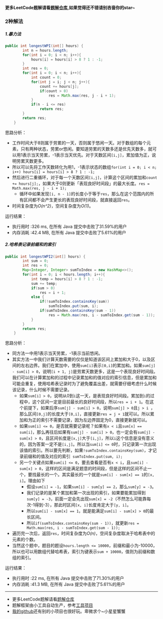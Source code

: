 **更多LeetCode题解请看[题解仓库](https://github.com/ustcyyw/yyw_algorithm),如果觉得还不错请别吝啬你的star~**
### 2种解法

##### 1.暴力法

```java
public int longestWPI(int[] hours) {
        int n = hours.length;
        for(int i = 0; i < n; i++){
            hours[i] = hours[i] > 8 ? 1 : -1;
        }
        int res = 0;
        for(int i = 0; i < n; i++){
            int count = 0;
            for(int j = i; j < n; j++){
                count += hours[j];
                if(count > 0)
                    res = Math.max(res, j - i + 1);
            }
            if(n - i <= res)
                return res;
        }
        return res;
    }
```

思路分析：

* 工作时间大于8则属于劳累的一天，否则属于悠闲一天。对于数组的每个元素，只有两种状态，劳累or悠闲。要知道劳累的天数多还是优先天数多，就可以用1表示当天劳累，-1表示当天优先。对于天数区间`[i,j]`，累加值为正，说明劳累天数更多。
* 所以可以先将工作天数转化为用1，-1表示状态的数组`for(int i = 0; i < n; i++) hours[i] = hours[i] > 8 ? 1 : -1;`
* 然后进行二重循环，对于每一个天数区间`[i,j]`，计算这个区间的累加和`count += hours[j];`，如果大于0则更新「表现良好时间段」的最大长度。`res = Math.max(res, j - i + 1);`
    * 循环中如果发现`[i, n - 1]`的长度小于等于`res`，那么在这个范围内的所有区间都不会产生更长的表现良好时间段，就直接返回`res`。
* 时间复杂度为*O(n^2)*，空间复杂度为*O(1)*。

运行结果：

* 执行用时 :326 ms, 在所有 Java 提交中击败了31.59%的用户
* 内存消耗 :42.4 MB, 在所有 Java 提交中击败了5.61%的用户

##### 2.哈希表记录前缀和的索引

```java
public int longestWPI2(int[] hours) {
        int sum = 0;
        int res = 0;
        Map<Integer, Integer> sumToIndex = new HashMap<>();
        for(int i = 0; i < hours.length; i++){
            int temp = hours[i] > 8 ? 1 : -1;
            sum += temp;
            if(sum > 0)
                res = i + 1;
            else {
                if(!sumToIndex.containsKey(sum))
                    sumToIndex.put(sum, i);
                if(sumToIndex.containsKey(sum - 1))
                    res = Math.max(res, i - sumToIndex.get(sum - 1));
            }
        }
        return res;
    }
```

思路分析：

* 同方法一中用1表示当天劳累，-1表示当前悠闲。
* 其实方法一中我们计算天数需要的仅仅是知道该区间上累加和大于0，以及区间的左右边界。我们在累加中，使用`sum[i]`表示`[0,i]`的累加和。如果`sum[j] - sum[i] > 0`，说明`[i + 1, j]`是劳累天数更多，这是一个表现良好时间段。我们可以在计算累加和的过程中记录累加和的值对应的索引信息，但是累加和可能会重复，使用哈希表记录时为了避免覆盖出差，就需要仔细考虑什么时候该记录，什么时候不需要记录。
    * 如果`sum[i] > 0`，说明从0到`i`这一天，是表现良好时间段。累加到`i`的过程中，这个区间一定是目前最长的良好时间段，所以`res = i + 1`。在这个前提下，如果后序`sum[j] - sum[i] > 0`，说明`sum[j] > 0`且`j > i `，那么区间`[0,j]`的长度大于`[0,i]`，直接更新`res = j + 1`就可以。所以累加和为正的索引不需要记录，因为左边界固定为0，直接更新就可以。
    * 如果`sum[i] <= 0`，是否就需要记录呢？如果有`x < i`且`sum[x] == sum[i]`，那么再往后如果有`sum[j] - sum[i] > 0`，也一定会有`sum[j] - sum[x] > 0`，且区间长度是`[x,j]`大于`[i,j]`，所以`i`这个信息是没有意义的，因为答案一定不是`[i,j]`。所以当`sum[i] <= 0`时，只记录第一次出现该值的索引。所以要先判断，如果`!sumToIndex.containsKey(sum)`，才记录前缀和的值及对应的索引` sumToIndex.put(sum, i);`
    * 另一个关键点如果`sum[i] <= 0`，要去查看是否有`x < i`，且`sum[i] - sum[x] > 0`，这样的区间是满足题意的时间段，但是这样的区间不止一个，要找最长的一个。其实最长的一个就是`sum[i] - sum[x] == 1`的`[x, i]`。理由如下
        * 假设`sum[i] = -1`，如果`sum[i] - sum[y] == 2`，那么`sum[y] = -3`。
        * 我们记录的是某个累加和第一次出现的索引，如果要能累加得到`sum[y] = -3`，前面一定会先出现`sum[x] = -2`（不然怎么可能靠每次-1得到-3），那此时区间`[x, i]`长度肯定大于`[y, i]`。
        * 所以`sum[i] - sum[x] == 1`，就是能满足`sum[i] - sum[x] > 0`的最长区间。
        * 所以`if(sumToIndex.containsKey(sum - 1))`，就更新`res = Math.max(res, i - sumToIndex.get(sum - 1));`
* 遍历完一次后，返回`res`，时间复杂度为*O(n)*，空间复杂度取决于哈希表中的元素的个数。
* 当然这个题中，题目的题设`hours.length <= 10000`，前缀和最小为-10000，所以也可以用数组代替哈希表，索引为键表示`sum + 10000`，值则为前缀和数组的索引。

运行结果：

* 执行用时 :22 ms, 在所有 Java 提交中击败了71.30%的用户
* 内存消耗 :41.3 MB, 在所有 Java 提交中击败了5.61%的用户

----

* 更多LeetCode题解请看[题解仓库](https://github.com/ustcyyw/yyw_algorithm)
* 题解框架由小工具自动生产，参考[工具项目](https://github.com/ustcyyw/markdown_tool)
* [我的github](https://github.com/ustcyyw)还有别的小项目也很好玩。卑微求个~小星星蟹蟹